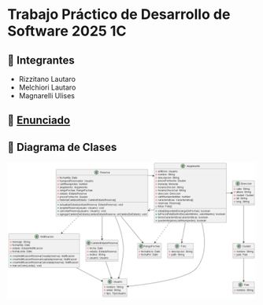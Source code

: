 # Trabajo Práctico de Desarrollo de Software 2025 1C

## 👥 Integrantes 
- Rizzitano Lautaro
- Melchiori Lautaro
- Magnarelli Ulises

## 📜 [Enunciado](https://docs.google.com/document/d/1K0WJdOpcng4Jy-1PgIMz7CTtACT4HPSiiFB3IuM3l3o/edit?tab=t.0#heading=h.zho8hjgki4ue)

## 📐 Diagrama de Clases
![Diagrama de clases](out/diagrama-clases/birbnb.png)
